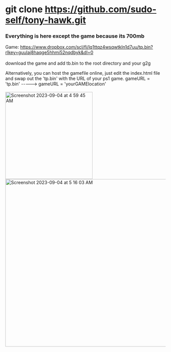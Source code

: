 # git clone https://github.com/sudo-self/tony-hawk.git
### Everything is here except the game because its 700mb<br>
Game: https://www.dropbox.com/scl/fi/lq1ttqz4wsqwtkln1d7uu/tp.bin?rlkey=guulaj8haqge5hhmi52nqdbyk&dl=0  <br><br>
download the game and add tb.bin to the root directory and your g2g<br>

Alternatively, you can host the gamefile online, just edit the index.html file and swap out the 'tp.bin' with the URL of your ps1 game.  gameURL = 'tp.bin' ----->  gameURL = 'yourGAMElocation'  <br><br>
<img width="274" alt="Screenshot 2023-09-04 at 4 59 45 AM" src="https://github.com/sudo-self/tony-hawk/assets/119916323/f07c6e69-fb27-4bc3-8d33-922d46a06cde"><br>
<img width="527" alt="Screenshot 2023-09-04 at 5 16 03 AM" src="https://github.com/sudo-self/tony-hawk/assets/119916323/6d6e8b6d-33c3-4880-834d-af978b54e3f4">
